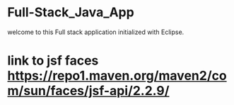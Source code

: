 # Full-Stack_Java_App
welcome to this Full stack application initialized with Eclipse. 

# link to jsf faces https://repo1.maven.org/maven2/com/sun/faces/jsf-api/2.2.9/
